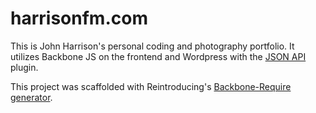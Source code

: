 # harrisonfm.com

This is John Harrison's personal coding and photography portfolio. It utilizes Backbone JS on the frontend and Wordpress with the [JSON API](https://wordpress.org/plugins/json-api/) plugin.

This project was scaffolded with Reintroducing's [Backbone-Require generator](https://github.com/reintroducing/generator-bbr).
